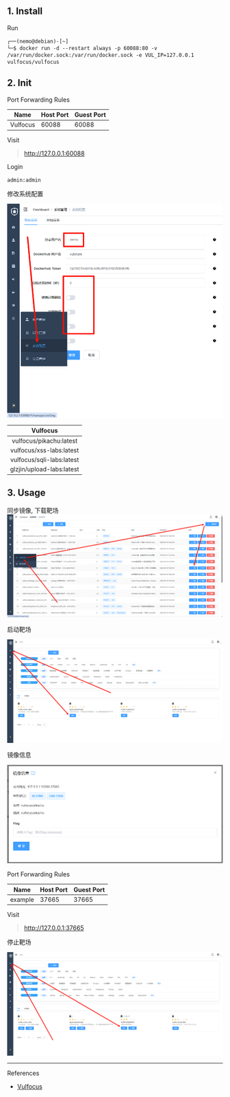 ## 1. Install

Run

```
┌──(nemo@debian)-[~]
└─$ docker run -d --restart always -p 60088:80 -v /var/run/docker.sock:/var/run/docker.sock -e VUL_IP=127.0.0.1 vulfocus/vulfocus
```

## 2. Init

Port Forwarding Rules

| Name     | Host Port | Guest Port |
| -------- | --------- | ---------- |
| Vulfocus | 60088     | 60088      |

Visit

> http://127.0.0.1:60088

Login

```
admin:admin
```

修改系统配置

![修改系统配置](./../../../../../images/Vulfocus/%E4%BF%AE%E6%94%B9%E7%B3%BB%E7%BB%9F%E9%85%8D%E7%BD%AE.png)

|         Vulfocus          |
| :-----------------------: |
|  vulfocus/pikachu:latest  |
| vulfocus/xss-labs:latest  |
| vulfocus/sqli-labs:latest |
| glzjin/upload-labs:latest |

## 3. Usage

同步镜像, 下载靶场
![同步镜像, 下载靶场](./../../../../../images/Vulfocus/%E5%90%8C%E6%AD%A5%E9%95%9C%E5%83%8F,%20%E4%B8%8B%E8%BD%BD%E9%9D%B6%E5%9C%BA.png)

启动靶场

![启动靶场](./../../../../../images/Vulfocus/%E5%90%AF%E5%8A%A8%E9%9D%B6%E5%9C%BA.png)

镜像信息

![镜像信息](./../../../../../images/Vulfocus/%E9%95%9C%E5%83%8F%E4%BF%A1%E6%81%AF.png)

Port Forwarding Rules

| Name    | Host Port | Guest Port |
| ------- | --------- | ---------- |
| example | 37665     | 37665      |

Visit

> http://127.0.0.1:37665

停止靶场

![停止靶场](./../../../../../images/Vulfocus/%E5%81%9C%E6%AD%A2%E9%9D%B6%E5%9C%BA.png)

---

References

- [Vulfocus](https://fofapro.github.io/vulfocus/#/)

